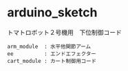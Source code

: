 # arduino_sketch
トマトロボット２号機用　下位制御コード

```
arm_module  : 水平他関節アーム
ee          : エンドエフェクター
cart_module : カート制御用コード
```
